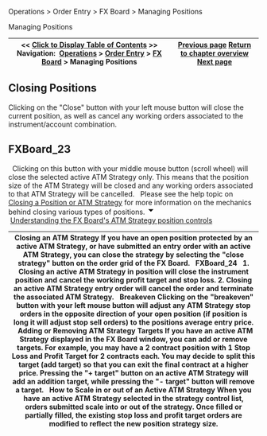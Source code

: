 ﻿
Operations > Order Entry > FX Board > Managing Positions

Managing Positions

| << [Click to Display Table of Contents](managing_positions_fx_board.md) >> **Navigation:**     [Operations](operations-1.md) > [Order Entry](order_entry-1.md) > [FX Board](fx_board-1.md) > Managing Positions | [Previous page](modifying_and_cancelling_orders_fx_board-1.md) [Return to chapter overview](fx_board-1.md) [Next page](properties_fx_board-1.md) |
| --- | --- |
## Closing Positions
Clicking on the "Close" button with your left mouse button will close the current position, as well as cancel any working orders associated to the instrument/account combination. 
 
## FXBoard_23
 
Clicking on this button with your middle mouse button (scroll wheel) will close the selected active ATM Strategy only. This means that the position size of the ATM Strategy will be closed and any working orders associated to that ATM Strategy will be cancelled.
 
Please see the help topic on [Closing a Position or ATM Strategy](closing_a_position_or_atm_stra-1.md) for more information on the mechanics behind closing various types of positions.
![tog_minus](tog_minus-1.gif)        [Understanding the FX Board's ATM Strategy position controls](javascript:HMToggle('toggle','UnderstandingTheFxBoardsAtmStrategyPositionControls','UnderstandingTheFxBoardsAtmStrategyPositionControls_ICON'))

| Closing an ATM Strategy If you have an open position protected by an active ATM Strategy, or have submitted an entry order with an active ATM Strategy, you can close the strategy by selecting the "close strategy" button on the order grid of the FX Board.   FXBoard_24   1. Closing an active ATM Strategy in position will close the instrument position and cancel the working profit target and stop loss. 2. Closing an active ATM Strategy entry order will cancel the order and terminate the associated ATM Strategy.   Breakeven Clicking on the "breakeven" button with your left mouse button will adjust any ATM Strategy stop orders in the opposite direction of your open position (if position is long it will adjust stop sell orders) to the positions average entry price.    Adding or Removing ATM Strategy Targets If you have an active ATM Strategy displayed in the FX Board window, you can add or remove targets. For example, you may have a 2 contract position with 1 Stop Loss and Profit Target for 2 contracts each. You may decide to split this target (add target) so that you can exit the final contract at a higher price. Pressing the "+ target" button on an active ATM Strategy will add an addition target, while pressing the "- target" button will remove a target.   How to Scale in or out of an Active ATM Strategy When you have an active ATM Strategy selected in the strategy control list, orders submitted scale into or out of the strategy. Once filled or partially filled, the existing stop loss and profit target orders are modified to reflect the new position strategy size. |
| --- |

